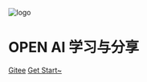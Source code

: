 ![logo](https://public-1256189093.cos.ap-guangzhou.myqcloud.com/static/leaf.svg)

# OPEN AI  学习与分享</small>


[Gitee](https://gitee.com/zt888/openai-share.git)
[Get Start~](/openAI/openAI.md)

